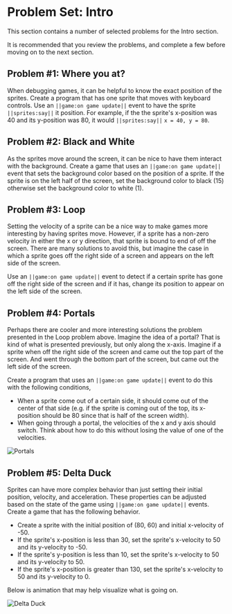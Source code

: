 # Problem Set: Intro

This section contains a number of selected problems for the Intro section.

It is recommended that you review the problems, and complete a few before
moving on to the next section.

## Problem #1: Where you at?

When debugging games, it can be helpful to know the exact position of the sprites.
Create a program that has one sprite that moves with keyboard controls.
Use an ``||game:on game update||`` event to have the sprite ``||sprites:say||`` it position.
For example, if the the sprite's x-position was 40 and its y-position was 80,
it would ``||sprites:say||`` ``x = 40, y = 80``.

## Problem #2: Black and White

As the sprites move around the screen,
it can be nice to have them interact with the background.
Create a game that uses an ``||game:on game update||`` event that sets
the background color based on the position of a sprite.
If the sprite is on the left half of the screen,
set the background color to black (15) otherwise set the background color to white (1).

## Problem #3: Loop

Setting the velocity of a sprite can be a nice way to make games more
interesting by having sprites move.
However, if a sprite has a non-zero velocity in either the x or y direction,
that sprite is bound to end of off the screen.
There are many solutions to avoid this,
but imagine the case in which a sprite goes off the right side of a
screen and appears on the left side of the screen. 

Use an ``||game:on game update||`` event to detect if a certain sprite has
gone off the right side of the screen and if it has,
change its position to appear on the left side of the screen.

## Problem #4: Portals

Perhaps there are cooler and more interesting solutions the problem
presented in the Loop problem above. Imagine the idea of a portal?
That is kind of what is presented previously, but only along the x-axis.
Imagine if a sprite when off the right side of the screen
and came out the top part of the screen.
And went through the bottom part of the screen,
but came out the left side of the screen. 

Create a program that uses an ``||game:on game update||``
event to do this with the following conditions,

* When a sprite come out of a certain side,
it should come out of the center of that side
(e.g. if the sprite is coming out of the top,
its x-position should be 80 since that is half of the screen width).
* When going through a portal,
the velocities of the x and y axis should switch.
Think about how to do this without losing the value of one of the velocities.

![Portals](/static/courses/csintro3/events/portals.gif)

## Problem #5: Delta Duck

Sprites can have more complex behavior than just setting their initial position,
velocity, and acceleration. These properties can be adjusted based on the state
of the game using ``||game:on game update||`` events.
Create a game that has the following behavior.

* Create a sprite with the initial position of (80, 60) and initial x-velocity of -50.
* If the sprite's x-position is less than 30,
set the sprite's x-velocity to 50 and its y-velocity to -50.
* If the sprite's y-position is less than 10,
set the sprite's x-velocity to 50 and its y-velocity to 50.
* If the sprite's x-position is greater than 130,
set the sprite's x-velocity to 50 and its y-velocity to 0.

Below is animation that may help visualize what is going on.

![Delta Duck](/static/courses/csintro3/events/delta-duck.gif)